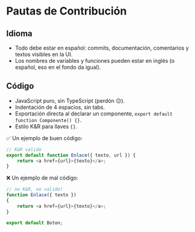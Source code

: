 # Pautas de Contribución

## Idioma

- Todo debe estar en español: commits, documentación, comentarios y textos visibles en la UI.
- Los nombres de variables y funciones pueden estar en inglés (o español, eso en el fondo da igual).

## Código

- JavaScript puro, sin TypeScript (perdón :pensive:).
- Indentación de 4 espacios, sin tabs.
- Exportación directa al declarar un componente, `export default function Componente() {}`.
- Estilo K&R para llaves `{}`.

:white_check_mark: Un ejemplo de buen código:

```js
// K&R valido
export default function Enlace({ texto, url }) {
    return <a href={url}>{texto}</a>;
}
```

:x: Un ejemplo de mal código:

```js
// no K&R, no valido!
function Enlace({ texto })
{
    return <a href={url}>{texto}</a>;
}

export default Boton;
```

